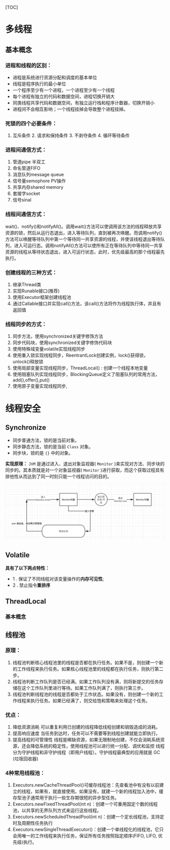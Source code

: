 [TOC]

# 多线程

## 基本概念
### 进程和线程的区别：
- 进程是系统进行资源分配和调度的基本单位
- 线程是程序执行的最小单位
- 一个程序至少有一个进程，一个进程至少有一个线程
- 每个进程有独立的代码和数据空间，进程切换开销大
- 同类线程共享代码和数据空间，有独立运行栈和程序计数器，切换开销小
- 进程间不会相互影响；一个线程挂掉会导致整个进程挂掉。

### 死锁的四个必要条件：
1. 互斥条件 2. 请求和保持条件 3. 不剥夺条件 4. 循环等待条件

### 进程间通信方式：
1. 管道pipe 半双工
2. 命名管道FIFO
3. 消息队列message queue
4. 信号量semophore PV操作
5. 共享内存shared memory
6. 套接字socket
7. 信号sinal

### 线程间通信方式：
wait()、notify()和notifyAll()。调用wait()方法可以使调用该方法的线程释放共享资源的锁，然后从运行态退出，进入等待队列，直到被再次唤醒。而调用notify()方法可以唤醒等待队列中第一个等待同一共享资源的线程，并使该线程退出等待队列，进入可运行态。调用notifyAll()方法可以使所有正在等待队列中等待同一共享资源的线程从等待状态退出，进入可运行状态，此时，优先级最高的那个线程最先执行。

### 创建线程的三种方式：
1. 继承Thread类
2. 实现Runable接口(推荐)
3. 使用Executor框架创建线程池
4. 通过Callable接口并实现call()方法，该call()方法将作为线程执行体，并且有返回值

### 线程同步的方式：
1. 同步方法，使用synchronized关键字修饰方法
2. 同步代码块，使用synchronized关键字修饰代码块
3. 使用特殊域变量volatile实现线程同步
4. 使用重入锁实现线程同步，ReentrantLock创建实例，lock()获得锁，unlock()释放锁
5. 使用局部变量实现线程同步，ThreadLocal() : 创建一个线程本地变量
6. 使用阻塞队列实现线程同步，BlockingQueue<E>定义了阻塞队列的常用方法，add(),offer(),put()
7. 使用原子变量实现线程同步,

# 线程安全

## Synchronize

- 同步普通方法，锁的是当前对象。
- 同步静态方法，锁的是当前 `Class` 对象。
- 同步块，锁的是 `{}` 中的对象。

**实现原理：** 
`JVM` 是通过进入、退出对象监视器( `Monitor` )来实现对方法、同步块的同步的。其本质就是对一个对象监视器( `Monitor` )进行获取，而这个获取过程具有排他性从而达到了同一时刻只能一个线程访问的目的。

![image](https://github.com/pixx1225/Axing-Tech/blob/master/images/Monitor流程图.jpeg)

## Volatile

 **具有了以下两点特性：** 

- 1 . 保证了不同线程对该变量操作的**内存可见性**;
- 2 . 禁止指令**重排序**

## ThreadLocal 

### 基本概念

## 线程池

### 原理：
1. 线程池判断核心线程池里的线程是否都在执行任务。如果不是，则创建一个新的工作线程来执行任务。如果核心线程池里的线程都在执行任务，则执行第二步。 
2. 线程池判断工作队列是否已经满。如果工作队列没有满，则将新提交的任务存储在这个工作队列里进行等待。如果工作队列满了，则执行第三步。
3. 线程池判断线程池的线程是否都处于工作状态。如果没有，则创建一个新的工作线程来执行任务。如果已经满了，则交给饱和策略来处理这个任务。

### 优点：
1. 降低资源消耗 
可以重复利用已创建的线程降低线程创建和销毁造成的消耗。 
2. 提高响应速度 
当任务到达时，任务可以不需要等到线程创建就能立即执行。 
3. 提高线程的可管理性 
线程是稀缺资源，如果无限制地创建，不仅会消耗系统资源，还会降低系统的稳定性，使用线程池可以进行统一分配、调优和监控
线程分为守护线程和非守护线程（即用户线程）。守护线程最典型的应用就是 GC (垃圾回收器)

### 4种常用线程池：
1. Executors.newCacheThreadPool()可缓存线程池：先查看池中有没有以前建立的线程，如果有，就直接使用。如果没有，就建一个新的线程加入池中，缓存型池子通常用于执行一些生存期很短的异步型任务。
2. Executors.newFixedThreadPool(int n)：创建一个可重用固定个数的线程池，以共享的无界队列方式来运行这些线程。
3.  Executors.newScheduledThreadPool(int n)：创建一个定长线程池，支持定时及周期性任务执行
4.  Executors.newSingleThreadExecutor()：创建一个单线程化的线程池，它只会用唯一的工作线程来执行任务，保证所有任务按照指定顺序(FIFO, LIFO, 优先级)执行。
